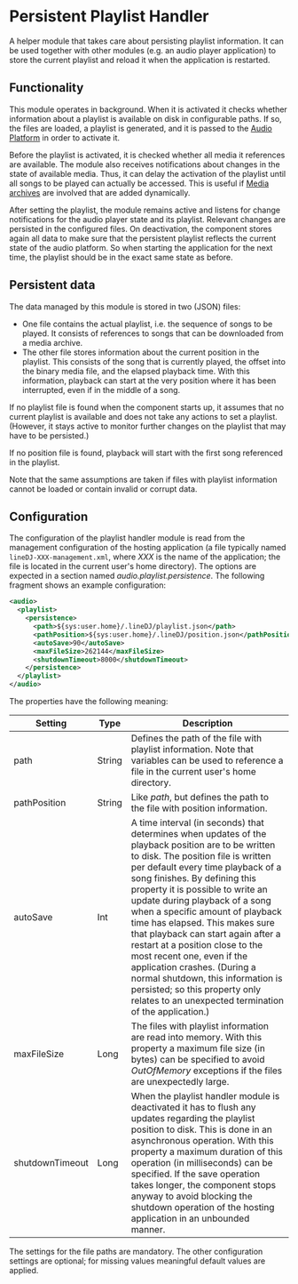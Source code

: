 # Persistent Playlist Handler

A helper module that takes care about persisting playlist information. It can
be used together with other modules (e.g. an audio player application) to store
the current playlist and reload it when the application is restarted.

## Functionality

This module operates in background. When it is activated it checks whether
information about a playlist is available on disk in configurable paths. If so,
the files are loaded, a playlist is generated, and it is passed to the
[Audio Platform](../audioPlatform/) in order to activate it.

Before the playlist is activated, it is checked whether all media it references
are available. The module also receives notifications about changes in the 
state of available media. Thus, it can delay the activation of the playlist
until all songs to be played can actually be accessed. This is useful if 
[Media archives](../mediaArchive/) are involved that are added dynamically.

After setting the playlist, the module remains active and listens for change
notifications for the audio player state and its playlist. Relevant changes are
persisted in the configured files. On deactivation, the component stores again
all data to make sure that the persistent playlist reflects the current state
of the audio platform. So when starting the application for the next time, the
playlist should be in the exact same state as before.

## Persistent data

The data managed by this module is stored in two (JSON) files:
* One file contains the actual playlist, i.e. the sequence of songs to be
  played. It consists of references to songs that can be downloaded from a
  media archive.
* The other file stores information about the current position in the playlist.
  This consists of the song that is currently played, the offset into the
  binary media file, and the elapsed playback time. With this information,
  playback can start at the very position where it has been interrupted, even
  if in the middle of a song.

If no playlist file is found when the component starts up, it assumes that no
current playlist is available and does not take any actions to set a playlist.
(However, it stays active to monitor further changes on the playlist that may
have to be persisted.)

If no position file is found, playback will start with the first song
referenced in the playlist.

Note that the same assumptions are taken if files with playlist information
cannot be loaded or contain invalid or corrupt data.
  
## Configuration

The configuration of the playlist handler module is read from the management
configuration of the hosting application (a file typically named
`lineDJ-XXX-management.xml`, where _XXX_ is the name of the application; the
file is located in the current user's home directory). The options are expected
in a section named _audio.playlist.persistence_. The following fragment shows
an example configuration:

```xml
<audio>
  <playlist>
    <persistence>
      <path>${sys:user.home}/.lineDJ/playlist.json</path>
      <pathPosition>${sys:user.home}/.lineDJ/position.json</pathPosition>
      <autoSave>90</autoSave>
      <maxFileSize>262144</maxFileSize>
      <shutdownTimeout>8000</shutdownTimeout>
    </persistence>
  </playlist>
</audio>
```

The properties have the following meaning:

| Setting | Type | Description |
| ------- | ---- | ----------- |
| path | String | Defines the path of the file with playlist information. Note that variables can be used to reference a file in the current user's home directory. |
| pathPosition | String | Like _path_, but defines the path to the file with position information. |
| autoSave | Int | A time interval (in seconds) that determines when updates of the playback position are to be written to disk. The position file is written per default every time playback of a song finishes. By defining this property it is possible to write an update during playback of a song when a specific amount of playback time has elapsed. This makes sure that playback can start again after a restart at a position close to the most recent one, even if the application crashes. (During a normal shutdown, this information is persisted; so this property only relates to an unexpected termination of the application.) |
| maxFileSize | Long | The files with playlist information are read into memory. With this property a maximum file size (in bytes) can be specified to avoid _OutOfMemory_ exceptions if the files are unexpectedly large. |
| shutdownTimeout | Long | When the playlist handler module is deactivated it has to flush any updates regarding the playlist position to disk. This is done in an asynchronous operation. With this property a maximum duration of this operation (in milliseconds) can be specified. If the save operation takes longer, the component stops anyway to avoid blocking the shutdown operation of the hosting application in an unbounded manner. |

The settings for the file paths are mandatory. The other configuration settings 
are optional; for missing values meaningful default values are applied.
